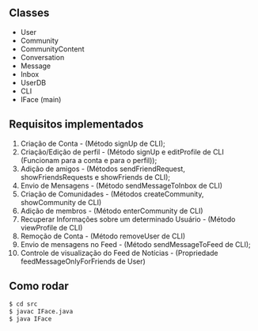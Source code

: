 ## Classes
- User
- Community
- CommunityContent
- Conversation
- Message
- Inbox
- UserDB
- CLI
- IFace (main)


## Requisitos implementados
1. Criação de Conta - (Método signUp de CLI);
2. Criação/Edição de perfil - (Método signUp e editProfile de CLI (Funcionam para a conta e para o perfil));
3. Adição de amigos - (Métodos sendFriendRequest, showFriendsRequests e showFriends de CLI);
4. Envio de Mensagens - (Método sendMessageToInbox de CLI)
5. Criação de Comunidades - (Métodos createCommunity, showCommunity de CLI)
6. Adição de membros - (Método enterCommunity de CLI)
7. Recuperar Informações sobre um determinado Usuário - (Método viewProfile de CLI)
8. Remoção de Conta - (Método removeUser de CLI)
9. Envio de mensagens no Feed - (Método sendMessageToFeed de CLI);
10. Controle de visualização do Feed de Notícias - (Propriedade feedMessageOnlyForFriends de User)


## Como rodar
```bash
$ cd src
$ javac IFace.java
$ java IFace
```
